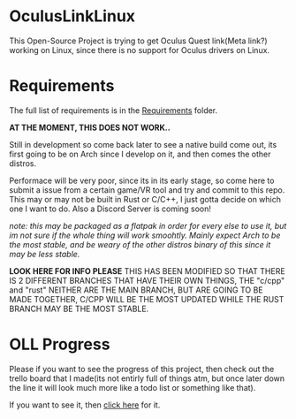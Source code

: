 

# OculusLinkLinux
This Open-Source Project is trying to get Oculus Quest link(Meta link?) working on Linux, since there is no support for Oculus drivers on Linux. 

# Requirements
The full list of requirements is in the [Requirements](./Requirements.md) folder.


**AT THE MOMENT, THIS DOES NOT WORK..**

Still in development so come back later to see a native build come out, its first going to be on Arch since I develop on it, and then comes the other distros. 

Performace will be very poor, since its in its early stage, so come here to submit a issue from a certain game/VR tool and try and commit to this repo.
This may or may not be built in Rust or C/C++, I just gotta decide on which one I want to do. Also a Discord Server is coming soon!

*note: this may be packaged as a flatpak in order for every else to use it, but im not sure if the whole thing will work smoohtly. Mainly expect Arch to be the most stable, and be weary of the other distros binary of this since it may be less stable.*



**LOOK HERE FOR INFO PLEASE**
THIS HAS BEEN MODIFIED SO THAT THERE IS 2 DIFFERENT BRANCHES THAT HAVE THEIR OWN THINGS, THE "c/cpp" and "rust" NEITHER ARE THE MAIN BRANCH, BUT ARE GOING TO BE MADE TOGETHER, C/CPP WILL BE THE MOST UPDATED WHILE THE RUST BRANCH MAY BE THE MOST STABLE.


# OLL Progress 
Please if you want to see the progress of this project, then check out the trello board that I made(its not entirly full of things atm, but once later down the line it will look much more like a todo list or something like that).

If you want to see it, then [click here](https://trello.com/b/Q6wLkRCi/progess-with-oll) for it.